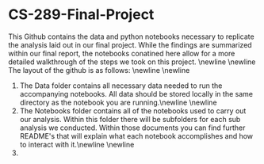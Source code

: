 # CS-289-Final-Project

This Github contains the data and python notebooks necessary to replicate the analysis laid out in our final project. While the findings are summarized within our final report, the notebooks conatined here allow for a more detailed walkthrough of the steps we took on this project.
\newline
\newline
The layout of the github is as follows: \newline
\newline
1) The Data folder contains all necessary data needed to run the accompanying notebooks.  All data should be stored locally in the same directory as the notebook you are running.\newline
\newline
2) The Notebooks folder contains all of the notebooks used to carry out our analysis. Within this folder there will be subfolders for each sub analysis we conducted. Within those documents you can find further README's that will explain what each notebook accomplishes and how to interact with it.\newline
\newline
3)

